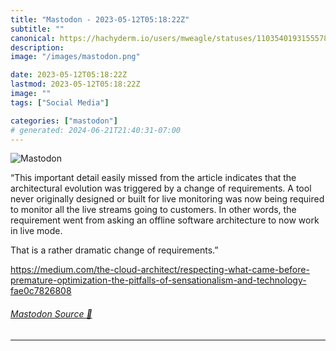 ```yaml
---
title: "Mastodon - 2023-05-12T05:18:22Z"
subtitle: ""
canonical: https://hachyderm.io/users/mweagle/statuses/110354019315557836
description:
image: "/images/mastodon.png"

date: 2023-05-12T05:18:22Z
lastmod: 2023-05-12T05:18:22Z
image: ""
tags: ["Social Media"]

categories: ["mastodon"]
# generated: 2024-06-21T21:40:31-07:00
---
```

![Mastodon](/images/mastodon.png)

<p>“This important detail easily missed from the article indicates that the architectural evolution was triggered by a change of requirements. A tool never originally designed or built for live monitoring was now being required to monitor all the live streams going to customers. In other words, the requirement went from asking an offline software architecture to now work in live mode.</p><p>That is a rather dramatic change of requirements.”</p><p><a href="https://medium.com/the-cloud-architect/respecting-what-came-before-premature-optimization-the-pitfalls-of-sensationalism-and-technology-fae0c7826808" target="_blank" rel="nofollow noopener noreferrer" translate="no"><span class="invisible">https://</span><span class="ellipsis">medium.com/the-cloud-architect</span><span class="invisible">/respecting-what-came-before-premature-optimization-the-pitfalls-of-sensationalism-and-technology-fae0c7826808</span></a></p>


###### [Mastodon Source 🐘](https://hachyderm.io/@mweagle/110354019315557836)

___
